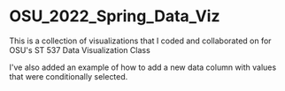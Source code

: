 # OSU_2022_Spring_Data_Viz
This is a collection of visualizations that I coded and collaborated on for OSU's ST 537 Data Visualization Class

I've also added an example of how to add a new data column with values that were conditionally selected. 
